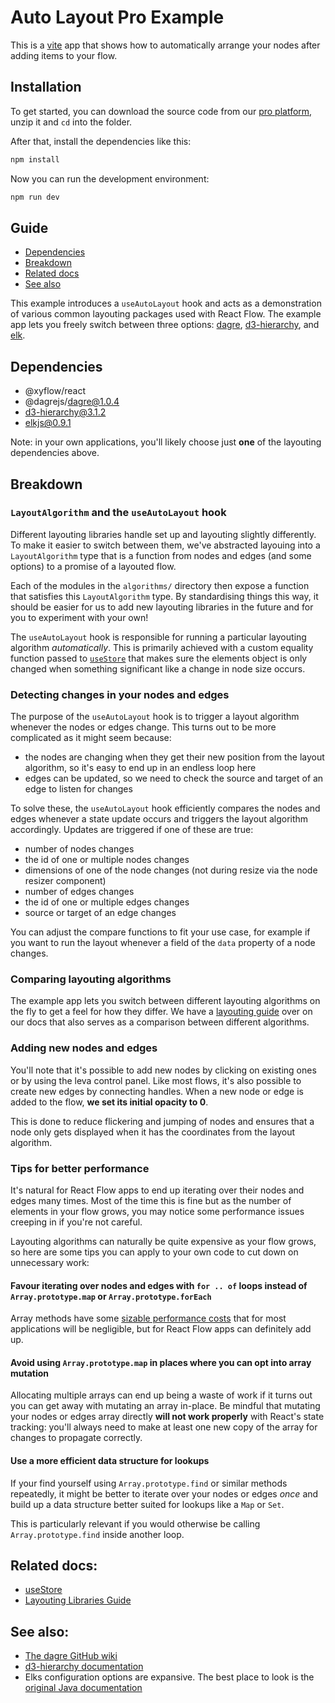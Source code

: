 # Auto Layout Pro Example

This is a [vite](https://vitejs.dev/) app that shows how to automatically arrange your nodes after adding items to your flow.

## Installation

To get started, you can download the source code from our [pro platform](https://pro.reactflow.dev/examples), unzip it and `cd` into the folder.

After that, install the dependencies like this:

```sh
npm install
```

Now you can run the development environment:

```sh
npm run dev
```

## Guide

- [Dependencies](#dependencies)
- [Breakdown](#breakdown)
- [Related docs](#related-docs)
- [See also](#see-also)

This example introduces a `useAutoLayout` hook and acts as a demonstration of various
common layouting packages used with React Flow. The example app lets you freely
switch between three options: [dagre](https://github.com/dagrejs/dagre),
[d3-hierarchy](https://github.com/d3/d3-hierarchy), and
[elk](https://github.com/kieler/elkjs).

## Dependencies

- @xyflow/react
- @dagrejs/dagre@1.0.4
- d3-hierarchy@3.1.2
- elkjs@0.9.1

Note: in your own applications, you'll likely choose just **one** of the layouting
dependencies above.

## Breakdown

### `LayoutAlgorithm` and the `useAutoLayout` hook

Different layouting libraries handle set up and layouting slightly differently.
To make it easier to switch between them, we've abstracted layouing into a
`LayoutAlgorithm` type that is a function from nodes and edges (and some options)
to a promise of a layouted flow.

Each of the modules in the `algorithms/` directory then expose a function that
satisfies this `LayoutAlgorithm` type. By standardising things this way, it should
be easier for us to add new layouting libraries in the future and for you to
experiment with your own!

The `useAutoLayout` hook is responsible for running a particular layouting
algorithm _automatically_. This is primarily achieved with a custom equality
function passed to [`useStore`](https://reactflow.dev/docs/api-reference/hooks/use-store/)
that makes sure the elements object is only changed when something significant
like a change in node size occurs.

### Detecting changes in your nodes and edges

The purpose of the `useAutoLayout` hook is to trigger a layout algorithm whenever the nodes or edges change. This turns out to be more complicated as it might seem because:

- the nodes are changing when they get their new position from the layout algorithm, so it's easy to end up in an endless loop here
- edges can be updated, so we need to check the source and target of an edge to listen for changes

To solve these, the `useAutoLayout` hook efficiently compares the nodes and edges whenever a state update occurs and triggers the layout algorithm accordingly. Updates are triggered if one of these are true:

- number of nodes changes
- the id of one or multiple nodes changes
- dimensions of one of the node changes (not during resize via the node resizer component)
- number of edges changes
- the id of one or multiple edges changes
- source or target of an edge changes

You can adjust the compare functions to fit your use case, for example if you want to run the layout whenever a field of the `data` property of a node changes.

### Comparing layouting algorithms

The example app lets you switch between different layouting algorithms on the fly
to get a feel for how they differ. We have a [layouting guide](https://reactflow.dev/learn/layouting/layouting)
over on our docs that also serves as a comparison between different algorithms.

### Adding new nodes and edges

You'll note that it's possible to add new nodes by clicking on existing ones or
by using the leva control panel. Like most flows, it's also possible to create
new edges by connecting handles. When a new node or edge is added to the flow,
**we set its initial opacity to 0**.

This is done to reduce flickering and jumping of nodes and ensures that a node only gets displayed when it has the coordinates from the layout algorithm.

### Tips for better performance

It's natural for React Flow apps to end up iterating over their nodes and edges
many times. Most of the time this is fine but as the number of elements in
your flow grows, you may notice some performance issues creeping in if you're
not careful.

Layouting algorithms can naturally be quite expensive as your flow grows, so here
are some tips you can apply to your own code to cut down on unnecessary work:

#### Favour iterating over nodes and edges with `for .. of` loops instead of `Array.prototype.map` or `Array.prototype.forEach`

Array methods have some [sizable performance costs](https://leanylabs.com/blog/js-forEach-map-reduce-vs-for-for_of/) that for most applications will be negligible, but for React Flow apps can definitely add up.

#### Avoid using `Array.prototype.map` in places where you can opt into array mutation

Allocating multiple arrays can end up being a waste of work if it turns out you can get away with mutating an array in-place. Be mindful that mutating your nodes or edges array directly **will not work properly** with React's state tracking: you'll always need to make at least one new copy of the array for changes to propagate correctly.

#### Use a more efficient data structure for lookups

If your find yourself using `Array.prototype.find` or similar methods repeatedly, it might be better to iterate over your nodes or edges _once_ and build up a data structure better suited for lookups like a `Map` or `Set`.

This is particularly relevant if you would otherwise be calling `Array.prototype.find` inside another loop.

## Related docs:

- [useStore](https://reactflow.dev/docs/api-reference/hooks/use-store/)
- [Layouting Libraries Guide](https://reactflow.dev/learn/layouting/layouting)

## See also:

- [The dagre GitHub wiki](https://github.com/dagrejs/dagre/wiki)
- [d3-hierarchy documentation](https://d3js.org/d3-hierarchy)
- Elks configuration options are expansive. The best place to look is the
  [original Java documentation](https://eclipse.dev/elk/reference.html)
